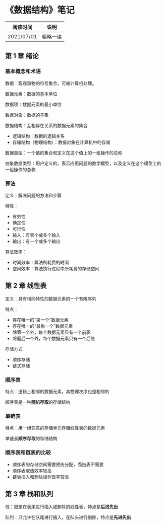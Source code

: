 # 《数据结构》笔记

| 阅读时间   | 说明     |
| ---------- | -------- |
| 2021/07/01 | 粗略一读 |



## 第 1 章 绪论

### 基本概念和术语

数据：客观事物的符号集合，可被计算机处理。

数据元素：数据的基本单位

数据项：数据元素的最小单位

数据对象：数据的子集

数据结构：互相存在关系的数据元素的集合 
  - 逻辑结构：数据的逻辑关系
  - 存储结构（物理结构）：数据对象在计算机中的存储

数据类型：一个值的集合和定义在这个值上的一组操作的总称

抽象数据类型：用户定义的，表示应用问题的数学模型，以及定义在这个模型上的一组操作的总称

### 算法

定义：解决问题的方法和步骤

特性：

- 有穷性
- 确定性
- 可行性
- 输入：有零个或多个输入
- 输出：有一个或多个输出

算法效率：

- 时间效率：算法所耗费的时间
- 空间效率：算法执行过程中所耗费的存储空间



## 第 2 章 线性表

定义：具有相同特性的数据元素的一个有限序列

特点：

- 存在唯一的“第一个”数据元素
- 存在唯一的“最后一个”数据元素
- 除第一个外，每个数据元素只有一个前驱
- 除最后一个外，每个数据元素只有一个后继

存储方式

- 顺序存储
- 链式存储

### 顺序表

特点：逻辑上相邻的数据元素，其物理次序也是相邻的

顺序表是一种**随机存取**的存储结构

### 单链表

特点：用一组任意的存储单元存储线性表的数据元素

单链表**顺序存取**的存储结构

### 顺序表和链表的比较

- 顺序表的存储空间需要预先分配，而链表不需要
- 顺序表取值效率较高
- 链表插入和删除操作效率较高

## 第 3 章 栈和队列

栈：限定在表尾进行插入或删除的线性表，特点是**后进先出**

队列：只允许在队尾进行插入，在队头进行删除，特点是**先进先出**
